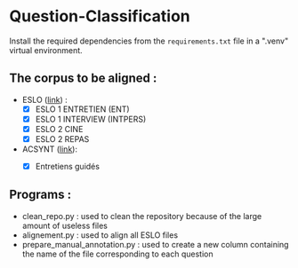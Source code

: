 # Question-Classification

Install the required dependencies from the ```requirements.txt``` file in a ".venv" virtual environment. 

## The corpus to be aligned : 

* ESLO ([link](https://www.ortolang.fr/market/corpora/eslo/?path=%2F)) :
  - [x] ESLO 1 ENTRETIEN (ENT)
  - [x] ESLO 1 INTERVIEW (INTPERS)
  - [x] ESLO 2 CINE
  - [x] ESLO 2 REPAS
 
* ACSYNT ([link](https://www.ortolang.fr/market/corpora/sldr000832?path=%2F)): 
  - [x] Entretiens guidés 


## Programs :
* clean_repo.py : used to clean the repository because of the large amount of useless files
* alignement.py : used to align all ESLO files
* prepare_manual_annotation.py : used to create a new column containing the name of the file corresponding to each question